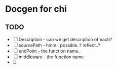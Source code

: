 # Docgen for chi

## TODO

- [ ] Description - can we get description of each?
- [ ] sourcePath - hmm.. possible..? reflect..?
- [ ] endPoint - the function name..
- [ ] middleware - the function name
- [ ] 
